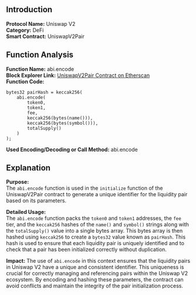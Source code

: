 

## Introduction

**Protocol Name:** Uniswap V2  
**Category:** DeFi  
**Smart Contract:** UniswapV2Pair  

## Function Analysis

**Function Name:** abi.encode  
**Block Explorer Link:** [UniswapV2Pair Contract on Etherscan](https://etherscan.io/address/0x0d4a11d5eeaac28ec3f61d100daf4d40471f1852#code)  
**Function Code:**
```solidity
bytes32 pairHash = keccak256(
    abi.encode(
        token0,
        token1,
        fee,
        keccak256(bytes(name())),
        keccak256(bytes(symbol())),
        totalSupply()
    )
);
```
**Used Encoding/Decoding or Call Method:** abi.encode  

## Explanation

**Purpose:**  
The `abi.encode` function is used in the `initialize` function of the UniswapV2Pair contract to generate a unique identifier for the liquidity pair based on its parameters.

**Detailed Usage:**  
The `abi.encode` function packs the `token0` and `token1` addresses, the `fee` tier, and the `keccak256` hashes of the `name()` and `symbol()` strings along with the `totalSupply()` value into a single bytes array. This bytes array is then hashed using `keccak256` to create a `bytes32` value known as `pairHash`. This hash is used to ensure that each liquidity pair is uniquely identified and to check that a pair has been initialized correctly without duplication.

**Impact:**
The use of `abi.encode` in this context ensures that the liquidity pairs in Uniswap V2 have a unique and consistent identifier. This uniqueness is crucial for correctly managing and referencing pairs within the Uniswap V2 ecosystem. By encoding and hashing these parameters, the contract can avoid conflicts and maintain the integrity of the pair initialization process.
